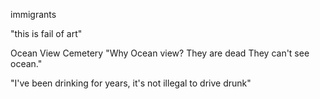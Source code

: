 immigrants


"this is fail of art"






Ocean View Cemetery "Why Ocean view? They are dead They can't see ocean."

"I've been drinking for years, it's not illegal to drive drunk"